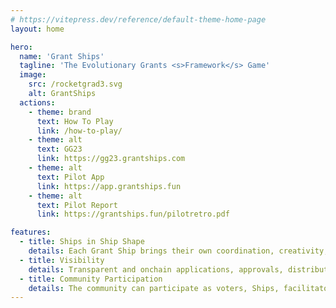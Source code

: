```yaml
---
# https://vitepress.dev/reference/default-theme-home-page
layout: home

hero:
  name: 'Grant Ships'
  tagline: 'The Evolutionary Grants <s>Framework</s> Game'
  image:
    src: /rocketgrad3.svg
    alt: GrantShips
  actions:
    - theme: brand
      text: How To Play
      link: /how-to-play/
    - theme: alt
      text: GG23
      link: https://gg23.grantships.com
    - theme: alt
      text: Pilot App
      link: https://app.grantships.fun
    - theme: alt
      text: Pilot Report
      link: https://grantships.fun/pilotretro.pdf

features:
  - title: Ships in Ship Shape
    details: Each Grant Ship brings their own coordination, creativity, and decision-making to the grant giving process.
  - title: Visibility
    details: Transparent and onchain applications, approvals, distribution and feedback. Visibility creates accountability and improves performance.
  - title: Community Participation
    details: The community can participate as voters, Ships, facilitators, and project owners.
---
```

